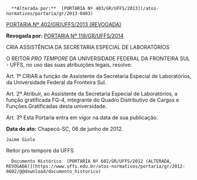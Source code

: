       **Alterada por:**  [PORTARIA Nº 403/GR/UFFS/2013](/atos-normativos/portaria/gr/2013-0403) 

  [PORTARIA Nº 402/GR/UFFS/2013 (REVOGADA)](/atos-normativos/portaria/gr/2013-0402) 

 **Revogada por:**  [PORTARIA Nº 119/GR/UFFS/2014](/atos-normativos/portaria/gr/2014-0119) 

   CRIA ASSISTÊNCIA DA SECRETARIA ESPECIAL DE LABORATÓRIOS  

O REITOR *PRO TEMPORE* DA UNIVERSIDADE FEDERAL DA FRONTEIRA SUL - UFFS, no uso das suas atribuições legais, resolve:

 Art. 1º CRIAR a função de Assistente da Secretaria Especial de Laboratórios, da Universidade Federal da Fronteira Sul.

 Art. 2º Atribuir, ao Assistente da Secretaria Especial de Laboratórios, a função gratificada FG-4, integrante do Quadro Distributivo de Cargos e Funções Gratificadas desta universidade.

 Art. 3º Esta Portaria entra em vigor na data de sua publicação.

  

   **Data do ato:** Chapecó-SC, 06 de junho de 2012.   
 

    Jaime Giolo    
 Reitor pro tempore da UFFS 

      Documento Histórico  [PORTARIA Nº 602/GR/UFFS/2012 (ALTERADA, REVOGADA)](https://www.uffs.edu.br/atos-normativos/portaria/gr/2012-0602/@@download/documento_historico)     
      